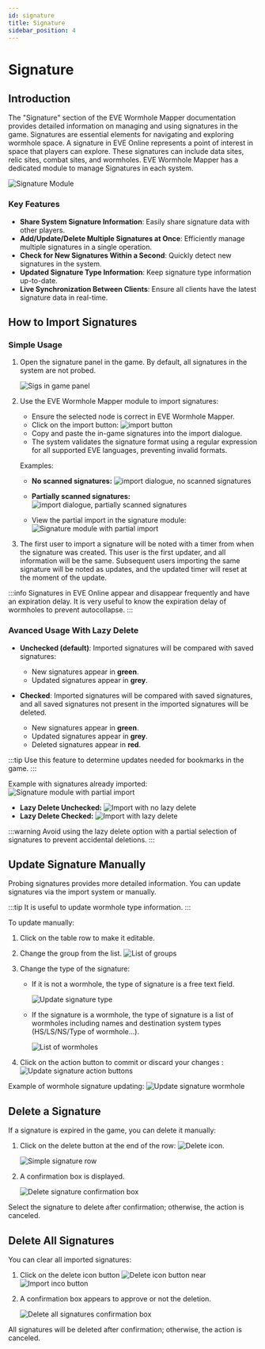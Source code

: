```yaml
---
id: signature
title: Signature
sidebar_position: 4
---
```


# Signature

## Introduction

The "Signature" section of the EVE Wormhole Mapper documentation provides detailed information on managing and using signatures in the game. Signatures are essential elements for navigating and exploring wormhole space. A signature in EVE Online represents a point of interest in space that players can explore. These signatures can include data sites, relic sites, combat sites, and wormholes. EVE Wormhole Mapper has a dedicated module to manage Signatures in each system.

![Signature Module](../assets/img/signature/signature_module.png)

### Key Features

- **Share System Signature Information**: Easily share signature data with other players.
- **Add/Update/Delete Multiple Signatures at Once**: Efficiently manage multiple signatures in a single operation.
- **Check for New Signatures Within a Second**: Quickly detect new signatures in the system.
- **Updated Signature Type Information**: Keep signature type information up-to-date.
- **Live Synchronization Between Clients**: Ensure all clients have the latest signature data in real-time.

## How to Import Signatures

### Simple Usage

1. Open the signature panel in the game. By default, all signatures in the system are not probed.
   
   ![Sigs in game panel](../assets/img/signature/sigs_in_game.png)

2. Use the EVE Wormhole Mapper module to import signatures:
   - Ensure the selected node is correct in EVE Wormhole Mapper.
   - Click on the import button: ![import button](../assets/img/signature/import_sigs_btn.png)
   - Copy and paste the in-game signatures into the import dialogue.
   - The system validates the signature format using a regular expression for all supported EVE languages, preventing invalid formats.
   
   Examples:
   
     - **No scanned signatures:**
     ![import dialogue, no scanned signatures](../assets/img/signature/import_sigs_new.png)
   
     - **Partially scanned signatures:**
     ![import dialogue, partially scanned signatures](../assets/img/signature/import_sigs_new_partial_probing.png)
   
   - View the partial import in the signature module:
   ![Signature module with partial import](../assets/img/signature/signature_module_after_partial_import.png)

3. The first user to import a signature will be noted with a timer from when the signature was created. This user is the first updater, and all information will be the same. Subsequent users importing the same signature will be noted as updates, and the updated timer will reset at the moment of the update.

:::info
    Signatures in EVE Online appear and disappear frequently and have an expiration delay. It is very useful to know the expiration delay of wormholes to prevent autocollapse.
:::

### Avanced Usage With Lazy Delete

- **Unchecked (default)**: Imported signatures will be compared with saved signatures:
  - New signatures appear in **green**.
  - Updated signatures appear in **grey**.

- **Checked**: Imported signatures will be compared with saved signatures, and all saved signatures not present in the imported signatures will be deleted.
  - New signatures appear in **green**.
  - Updated signatures appear in **grey**.
  - Deleted signatures appear in **red**.

:::tip
Use this feature to determine updates needed for bookmarks in the game.
:::

Example with signatures already imported:
![Signature module with partial import](../assets/img/signature/signature_module_after_partial_import.png)

- **Lazy Delete Unchecked:**
  ![Import with no lazy delete](../assets/img/signature/import_sigs_update_no_lazy_deleted.png)
- **Lazy Delete Checked:**
  ![Import with lazy delete](../assets/img/signature/import_sigs_update_with_lazy_deleted.png)


:::warning
Avoid using the lazy delete option with a partial selection of signatures to prevent accidental deletions.
:::

## Update Signature Manually

Probing signatures provides more detailed information. You can update signatures via the import system or manually.

:::tip
It is useful to update wormhole type information.
:::

To update manually:

1. Click on the table row to make it editable.

2. Change the group from the list.
    ![List of groups](../assets/img/signature/signature_group_list.png)

3. Change the type of the signature:
   - If it is not a wormhole, the type of signature is a free text field.
     
     ![Update signature type](../assets/img/signature/update_signature2.png)
   
   - If the signature is a wormhole, the type of signature is a list of wormholes including names and destination system types (HS/LS/NS/Type of wormhole...).
     
     ![List of wormholes](../assets/img/signature/signature_wh_list.png)
    
4. Click on the action button to commit or discard your changes : 
    ![Update signature action buttons](../assets/img/signature/update_signature_action_buttons.png)

Example of wormhole signature updating:
![Update signature wormhole](../assets/img/signature/update_signature.png)

## Delete a Signature

If a signature is expired in the game, you can delete it manually:

1. Click on the delete button at the end of the row: ![Delete icon](../assets/img/signature/delete_sigs_and_sig_btn.png).

   ![Simple signature row](../assets/img/signature/signature_row.png)

2. A confirmation box is displayed.
   
   ![Delete signature confirmation box](../assets/img/signature/delete_sig_dialogbox.png)

Select the signature to delete after confirmation; otherwise, the action is canceled.

## Delete All Signatures

You can clear all imported signatures:

1. Click on the delete icon button ![Delete icon button](../assets/img/signature/delete_sigs_and_sig_btn.png) near ![Import inco button](../assets/img/signature/import_sigs_btn.png)

2. A confirmation box appears to approve or not the deletion.
   
   ![Delete all signatures confirmation box](../assets/img/signature/delete_all_sigs_dialogbox.png)

All signatures will be deleted after confirmation; otherwise, the action is canceled.